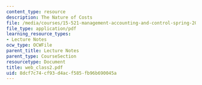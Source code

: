 ```yaml
---
content_type: resource
description: The Nature of Costs
file: /media/courses/15-521-management-accounting-and-control-spring-2003/8dcf7c74cf93d4acf585fb96b690045a_web_class2.pdf
file_type: application/pdf
learning_resource_types:
- Lecture Notes
ocw_type: OCWFile
parent_title: Lecture Notes
parent_type: CourseSection
resourcetype: Document
title: web_class2.pdf
uid: 8dcf7c74-cf93-d4ac-f585-fb96b690045a
---
```

